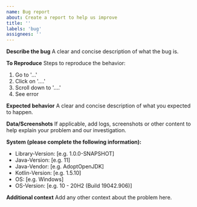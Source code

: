 ```yaml
---
name: Bug report
about: Create a report to help us improve
title: ''
labels: 'bug'
assignees: ''
---
```


**Describe the bug**
A clear and concise description of what the bug is.

**To Reproduce**
Steps to reproduce the behavior:
1. Go to '...'
2. Click on '....'
3. Scroll down to '....'
4. See error

**Expected behavior**
A clear and concise description of what you expected to happen.

**Data/Screenshots**
If applicable, add logs, screenshots or other content to help explain your problem and our investigation.

**System (please complete the following information):**
- Library-Version: [e.g. 1.0.0-SNAPSHOT]
- Java-Version: [e.g. 11]
- Java-Vendor: [e.g. AdoptOpenJDK]
- Kotlin-Version: [e.g. 1.5.10]
- OS: [e.g. Windows]
- OS-Version: [e.g. 10 - 20H2 (Build 19042.906)]

**Additional context**
Add any other context about the problem here.
